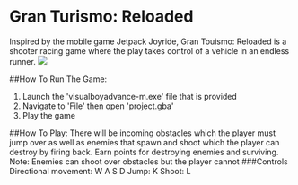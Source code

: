 # Gran Turismo: Reloaded
Inspired by the mobile game Jetpack Joyride, Gran Touismo: Reloaded is a shooter racing game where the play takes control of a vehicle in an endless runner. 
![](demo.gif)

##How To Run The Game:
1. Launch the 'visualboyadvance-m.exe' file that is provided 
2. Navigate to 'File' then open 'project.gba' 
3. Play the game

##How To Play:
There will be incoming obstacles which the player must jump over as well as enemies that spawn and shoot which the player can destroy by firing back. Earn points for destroying enemies and surviving. 
Note: Enemies can shoot over obstacles but the player cannot
###Controls
Directional movement: W A S D
Jump: K
Shoot: L
